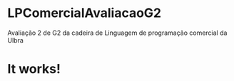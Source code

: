 # LPComercialAvaliacaoG2
Avaliação 2 de G2  da cadeira de Linguagem de programação comercial da Ulbra

# It works!
